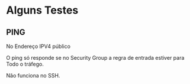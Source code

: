# Alguns Testes

## PING

No Endereço IPV4 público

O ping só responde se no Security Group a regra de entrada estiver para Todo o tráfego.

Não funciona no SSH.

